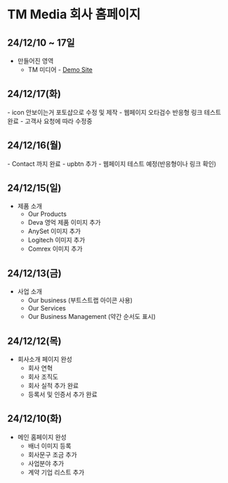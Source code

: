 # TM Media 회사 홈페이지

## 24/12/10 ~ 17일

- 만들어진 영역
  - TM 미디어 - <a href="http://tmmedia.co.kr/">Demo Site</a>

<h2>24/12/17(화)</h2>
- icon 안보이는거 포토샵으로 수정 및 제작
- 웹페이지 오타검수 반응형 링크 테스트 완료
- 고객사 요청에 따라 수정중

<h2>24/12/16(월)</h2>
- Contact 까지 완료
- upbtn 추가
- 웹페이지 테스트 예정(반응형이나 링크 확인)

<h2>24/12/15(일)</h2>

- 제품 소개
  - Our Products
  - Deva 영억 제품 이미지 추가
  - AnySet 이미지 추가
  - Logitech 이미지 추가
  - Comrex 이미지 추가

<h2>24/12/13(금)</h2>

- 사업 소개
  - Our business (부트스트랩 아이콘 사용)
  - Our Services
  - Our Business Management (약간 순서도 표시)

<h2>24/12/12(목)</h2>

- 회사소개 페이지 완성
  - 회사 연혁
  - 회사 조직도
  - 회사 실적 추가 완료
  - 등록서 및 인증서 추가 완료

<h2>24/12/10(화)</h2>

- 메인 홈페이지 완성
  - 배너 이미지 등록
  - 회사문구 조금 추가
  - 사업분야 추가
  - 계약 기업 리스트 추가
